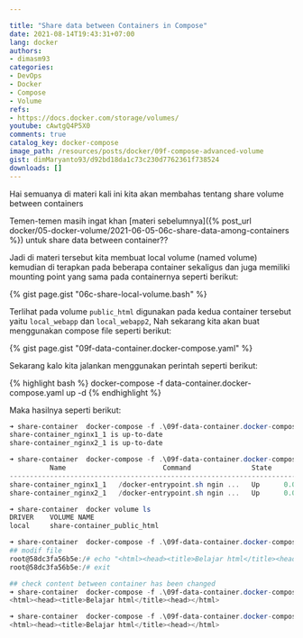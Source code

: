 ```yaml
---

title: "Share data between Containers in Compose"
date: 2021-08-14T19:43:31+07:00
lang: docker
authors:
- dimasm93
categories:
- DevOps
- Docker
- Compose
- Volume
refs: 
- https://docs.docker.com/storage/volumes/
youtube: cAwtgQ4P5X0
comments: true
catalog_key: docker-compose
image_path: /resources/posts/docker/09f-compose-advanced-volume
gist: dimMaryanto93/d92bd18da1c73c230d7762361f738524
downloads: []
---
```


Hai semuanya di materi kali ini kita akan membahas tentang share volume between containers 

Temen-temen masih ingat khan [materi sebelumnya]({% post_url docker/05-docker-volume/2021-06-05-06c-share-data-among-containers %}) untuk share data between container??

<!--more-->

Jadi di materi tersebut kita membuat local volume (named volume) kemudian di terapkan pada beberapa container sekaligus dan juga memiliki mounting point yang sama pada containernya seperti berikut:

{% gist page.gist "06c-share-local-volume.bash" %}

Terlihat pada volume `public_html` digunakan pada kedua container tersebut yaitu `local_webapp` dan `local_webapp2`, Nah sekarang kita akan buat menggunakan compose file seperti berikut:

{% gist page.gist "09f-data-container.docker-compose.yaml" %}

Sekarang kalo kita jalankan menggunakan perintah seperti berikut:

{% highlight bash %}
docker-compose -f data-container.docker-compose.yaml up -d
{% endhighlight %}

Maka hasilnya seperti berikut:

```powershell
➜ share-container  docker-compose -f .\09f-data-container.docker-compose.yaml up -d
share-container_nginx1_1 is up-to-date
share-container_nginx2_1 is up-to-date

➜ share-container  docker-compose -f .\09f-data-container.docker-compose.yaml ps
          Name                        Command               State                  Ports
--------------------------------------------------------------------------------------------------------
share-container_nginx1_1   /docker-entrypoint.sh ngin ...   Up      0.0.0.0:8081->80/tcp,:::8081->80/tcp
share-container_nginx2_1   /docker-entrypoint.sh ngin ...   Up      0.0.0.0:8082->80/tcp,:::8082->80/tcp

➜ share-container  docker volume ls
DRIVER    VOLUME NAME
local     share-container_public_html

➜ share-container  docker-compose -f .\09f-data-container.docker-compose.yaml exec nginx1 bash
## modif file
root@58dc3fa56b5e:/# echo "<html><head><title>Belajar html</title><head></html>" > /usr/share/nginx/html/index.html
root@58dc3fa56b5e:/# exit

## check content between container has been changed
➜ share-container  docker-compose -f .\09f-data-container.docker-compose.yaml exec nginx1 cat /usr/share/nginx/html/index.html
<html><head><title>Belajar html</title><head></html>

➜ share-container  docker-compose -f .\09f-data-container.docker-compose.yaml exec nginx2 cat /usr/share/nginx/html/index.html
<html><head><title>Belajar html</title><head></html>
```